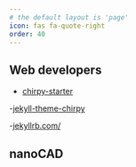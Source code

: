 ```yaml
---
# the default layout is 'page'
icon: fas fa-quote-right
order: 40
---
```


## Web developers

- [chirpy-starter](https://github.com/cotes2020/chirpy-starter)

-[jekyll-theme-chirpy](https://github.com/cotes2020/jekyll-theme-chirpy)

-[jekyllrb.com/](https://jekyllrb.com/)



## nanoCAD






 

